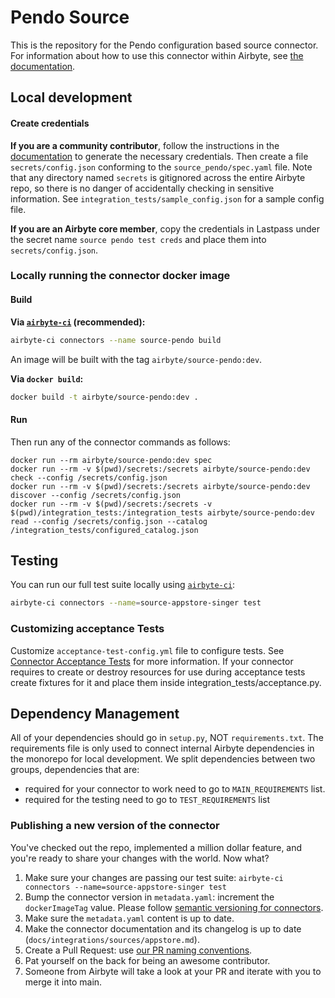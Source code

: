 # Pendo Source

This is the repository for the Pendo configuration based source connector.
For information about how to use this connector within Airbyte, see [the documentation](https://docs.airbyte.com/integrations/sources/pendo).

## Local development

#### Create credentials

**If you are a community contributor**, follow the instructions in the [documentation](https://docs.airbyte.com/integrations/sources/pendo)
to generate the necessary credentials. Then create a file `secrets/config.json` conforming to the `source_pendo/spec.yaml` file.
Note that any directory named `secrets` is gitignored across the entire Airbyte repo, so there is no danger of accidentally checking in sensitive information.
See `integration_tests/sample_config.json` for a sample config file.

**If you are an Airbyte core member**, copy the credentials in Lastpass under the secret name `source pendo test creds`
and place them into `secrets/config.json`.

### Locally running the connector docker image

#### Build

**Via [`airbyte-ci`](https://github.com/airbytehq/airbyte/blob/main/airbyte-ci/connectors/pipelines/README.md) (recommended):**

```bash
airbyte-ci connectors --name source-pendo build
```

An image will be built with the tag `airbyte/source-pendo:dev`.

**Via `docker build`:**

```bash
docker build -t airbyte/source-pendo:dev .
```

#### Run

Then run any of the connector commands as follows:

```
docker run --rm airbyte/source-pendo:dev spec
docker run --rm -v $(pwd)/secrets:/secrets airbyte/source-pendo:dev check --config /secrets/config.json
docker run --rm -v $(pwd)/secrets:/secrets airbyte/source-pendo:dev discover --config /secrets/config.json
docker run --rm -v $(pwd)/secrets:/secrets -v $(pwd)/integration_tests:/integration_tests airbyte/source-pendo:dev read --config /secrets/config.json --catalog /integration_tests/configured_catalog.json
```

## Testing

You can run our full test suite locally using [`airbyte-ci`](https://github.com/airbytehq/airbyte/blob/main/airbyte-ci/connectors/pipelines/README.md):

```bash
airbyte-ci connectors --name=source-appstore-singer test
```

### Customizing acceptance Tests

Customize `acceptance-test-config.yml` file to configure tests. See [Connector Acceptance Tests](https://docs.airbyte.com/connector-development/testing-connectors/connector-acceptance-tests-reference) for more information.
If your connector requires to create or destroy resources for use during acceptance tests create fixtures for it and place them inside integration_tests/acceptance.py.

## Dependency Management

All of your dependencies should go in `setup.py`, NOT `requirements.txt`. The requirements file is only used to connect internal Airbyte dependencies in the monorepo for local development.
We split dependencies between two groups, dependencies that are:

- required for your connector to work need to go to `MAIN_REQUIREMENTS` list.
- required for the testing need to go to `TEST_REQUIREMENTS` list

### Publishing a new version of the connector

You've checked out the repo, implemented a million dollar feature, and you're ready to share your changes with the world. Now what?

1. Make sure your changes are passing our test suite: `airbyte-ci connectors --name=source-appstore-singer test`
2. Bump the connector version in `metadata.yaml`: increment the `dockerImageTag` value. Please follow [semantic versioning for connectors](https://docs.airbyte.com/contributing-to-airbyte/resources/pull-requests-handbook/#semantic-versioning-for-connectors).
3. Make sure the `metadata.yaml` content is up to date.
4. Make the connector documentation and its changelog is up to date (`docs/integrations/sources/appstore.md`).
5. Create a Pull Request: use [our PR naming conventions](https://docs.airbyte.com/contributing-to-airbyte/resources/pull-requests-handbook/#pull-request-title-convention).
6. Pat yourself on the back for being an awesome contributor.
7. Someone from Airbyte will take a look at your PR and iterate with you to merge it into main.
